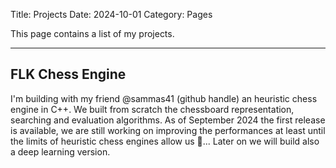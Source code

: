 Title: Projects
Date: 2024-10-01
Category: Pages

This page contains a list of my projects.

---
## FLK Chess Engine
I'm building with my friend @sammas41 (github handle) an heuristic chess engine in C++.
We built from scratch the chessboard representation, searching and evaluation algorithms.
As of September 2024 the first release is available, we are still working on improving the performances
at least until the limits of heuristic chess engines allow us 🤔... Later on we will build also a deep learning version.

